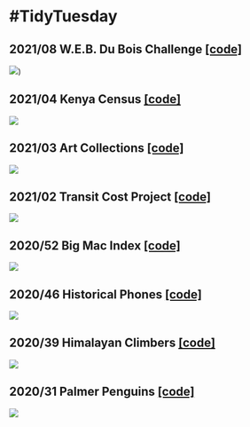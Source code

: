 # #TidyTuesday

## 2021/08 W.E.B. Du Bois Challenge [[code]](https://github.com/botan/tidytuesday/blob/main/R/2021-w08-duboischallange.Rmd)
![](https://raw.githubusercontent.com/botan/tidytuesday/main/plots/2021-w08-duboischallange.png))

## 2021/04 Kenya Census [[code]](https://github.com/botan/tidytuesday/blob/main/R/2021-w04-kenyacensus.Rmd)
![](https://raw.githubusercontent.com/botan/tidytuesday/main/plots/2021-w04-kenyacensus.png)

## 2021/03 Art Collections [[code]](https://github.com/botan/tidytuesday/blob/main/R/2021-w03-artcollections.Rmd)
![](https://raw.githubusercontent.com/botan/tidytuesday/main/plots/2021-w03-artcollections.png)

## 2021/02 Transit Cost Project [[code]](https://github.com/botan/tidytuesday/blob/main/R/2021-w02-transitcosts.Rmd)
![](https://raw.githubusercontent.com/botan/tidytuesday/main/plots/2021-w02-transitcosts.png)

## 2020/52 Big Mac Index [[code]](https://github.com/botan/tidytuesday/blob/main/R/2020-w52-bigmac.Rmd)
![](https://raw.githubusercontent.com/botan/tidytuesday/main/plots/2020-w52-bigmacindex.png)

## 2020/46 Historical Phones [[code]](https://github.com/botan/tidytuesday/blob/main/R/2020-w46-phones.Rmd)
![](https://raw.githubusercontent.com/botan/tidytuesday/main/plots/2020-w46-phones.png)

## 2020/39 Himalayan Climbers [[code]](https://github.com/botan/tidytuesday/blob/main/R/2020-w39-himalayanclimbing.Rmd)
![](https://raw.githubusercontent.com/botan/tidytuesday/main/plots/2020-w39-himalayanclimbing.png)

## 2020/31 Palmer Penguins [[code]](https://github.com/botan/tidytuesday/blob/main/R/2020-w31-palmerpenguins.Rmd)
![](https://raw.githubusercontent.com/botan/tidytuesday/main/plots/2020-w31-palmerpenguins.png)
